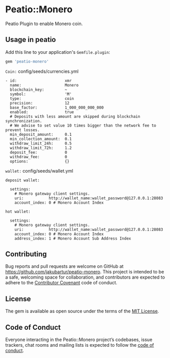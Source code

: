 # Peatio::Monero

Peatio Plugin to enable Monero coin.

## Usage in peatio


Add this line to your application's `Gemfile.plugin`:

```ruby
gem 'peatio-monero'
```

`Coin:` config/seeds/currencies.yml

```
- id:                     xmr
  name:                   Monero
  blockchain_key:         ~
  symbol:                 'M'
  type:                   coin
  precision:              12
  base_factor:            1_000_000_000_000
  enabled:                true
  # Deposits with less amount are skipped during blockchain synchronization.
  # We advise to set value 10 times bigger than the network fee to prevent losses.
  min_deposit_amount:     0.1
  min_collection_amount:  0.1
  withdraw_limit_24h:     0.5
  withdraw_limit_72h:     1.2
  deposit_fee:            0
  withdraw_fee:           0
  options:                {}
```

`wallet:` config/seeds/wallet.yml

`deposit wallet:`
```cassandraql
  settings:
    # Monero gateway client settings.
    uri:           http://wallet_name:wallet_password@127.0.0.1:28083
    account_index: 0 # Monero Account Index
```


`hot wallet:`
```cassandraql
  settings:
    # Monero gateway client settings.
    uri:           http://wallet_name:wallet_password@127.0.0.1:28083
    account_index: 0 # Monero Account Index
    address_index: 1 # Monero Account Sub Address Index
```
## Contributing

Bug reports and pull requests are welcome on GitHub at https://github.com/jakubartur/peatio-monero. This project is intended to be a safe, welcoming space for collaboration, and contributors are expected to adhere to the [Contributor Covenant](http://contributor-covenant.org) code of conduct.

## License

The gem is available as open source under the terms of the [MIT License](https://opensource.org/licenses/MIT).

## Code of Conduct

Everyone interacting in the Peatio::Monero project’s codebases, issue trackers, chat rooms and mailing lists is expected to follow the [code of conduct](https://github.com/jakubartur/peatio-monero/blob/master/CODE_OF_CONDUCT.md).
